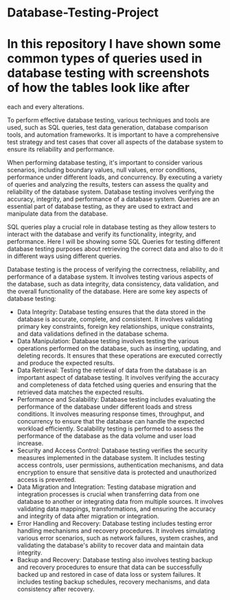 # Database-Testing-Project

# In this repository I have shown some common types of queries used in database testing with screenshots of how the tables look like after
each and every alterations.

To perform effective database testing, various techniques and tools are used, such as SQL queries, test data generation, database comparison tools, and automation frameworks. It is important to have a comprehensive test strategy and test cases that cover all aspects of the database system to ensure its reliability and performance.

When performing database testing, it's important to consider various scenarios, including boundary values, null values, error conditions, performance under different loads, and concurrency. By executing a variety of queries and analyzing the results, testers can assess the quality and reliability of the database system. Database testing involves verifying the accuracy, integrity, and performance of a database system. Queries are an essential part of database testing, as they are used to extract and manipulate data from the database.

SQL queries play a crucial role in database testing as they allow testers to interact with the database and verify its functionality, integrity, and performance. Here I will be showing some SQL Queries for testing different database testing purposes about retrieving the correct data and also to do it in different ways using different queries. 

Database testing is the process of verifying the correctness, reliability, and performance of a database system. It involves testing various aspects of the database, such as data integrity, data consistency, data validation, and the overall functionality of the database.
Here are some key aspects of database testing:
- Data Integrity: Database testing ensures that the data stored in the database is accurate, complete, and consistent. It involves validating primary key constraints, foreign key relationships, unique constraints, and data validations defined in the database schema.
- Data Manipulation: Database testing involves testing the various operations performed on the database, such as inserting, updating, and deleting records. It ensures that these operations are executed correctly and produce the expected results.
- Data Retrieval: Testing the retrieval of data from the database is an important aspect of database testing. It involves verifying the accuracy and completeness of data fetched using queries and ensuring that the retrieved data matches the expected results.
- Performance and Scalability: Database testing includes evaluating the performance of the database under different loads and stress conditions. It involves measuring response times, throughput, and concurrency to ensure that the database can handle the expected workload efficiently. Scalability testing is performed to assess the performance of the database as the data volume and user load increase.
- Security and Access Control: Database testing verifies the security measures implemented in the database system. It includes testing access controls, user permissions, authentication mechanisms, and data encryption to ensure that sensitive data is protected and unauthorized access is prevented.
- Data Migration and Integration: Testing database migration and integration processes is crucial when transferring data from one database to another or integrating data from multiple sources. It involves validating data mappings, transformations, and ensuring the accuracy and integrity of data after migration or integration.
- Error Handling and Recovery: Database testing includes testing error handling mechanisms and recovery procedures. It involves simulating various error scenarios, such as network failures, system crashes, and validating the database's ability to recover data and maintain data integrity.
- Backup and Recovery: Database testing also involves testing backup and recovery procedures to ensure that data can be successfully backed up and restored in case of data loss or system failures. It includes testing backup schedules, recovery mechanisms, and data consistency after recovery.

